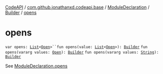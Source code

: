 [CodeAPI](../../../index.md) / [com.github.jonathanxd.codeapi.base](../../index.md) / [ModuleDeclaration](../index.md) / [Builder](index.md) / [opens](.)

# opens

`var opens: `[`List`](https://kotlinlang.org/api/latest/jvm/stdlib/kotlin.collections/-list/index.html)`<`[`Open`](../../-open/index.md)`>``fun opens(value: `[`List`](https://kotlinlang.org/api/latest/jvm/stdlib/kotlin.collections/-list/index.html)`<`[`Open`](../../-open/index.md)`>): `[`Builder`](index.md)
`fun opens(vararg values: `[`Open`](../../-open/index.md)`): `[`Builder`](index.md)
`fun opens(vararg values: `[`String`](https://kotlinlang.org/api/latest/jvm/stdlib/kotlin/-string/index.html)`): `[`Builder`](index.md)

See [ModuleDeclaration.opens](../opens.md)

